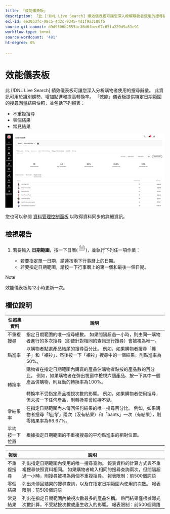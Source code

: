 ```yaml
---
title: 「效能儀表板」
description: 「此 [!DNL Live Search] 績效儀表板可讓您深入瞭解購物者使用的搜尋辭彙。」
exl-id: ee2053fc-98c5-4d2c-9345-4d1f9a3180fb
source-git-commit: d9d9506b2555bc30d6fbec67c65fa220d9a51e91
workflow-type: tm+mt
source-wordcount: '481'
ht-degree: 0%

---
```


# 效能儀表板

此 [!DNL Live Search] 績效儀表板可讓您深入分析購物者使用的搜尋辭彙。 此資訊可用於識別趨勢、增加點進和提高轉換率。 「效能」儀表板提供特定日期範圍的搜尋測量結果快照，並包括下列報表：

* 不重複搜尋
* 零個結果
* 常見結果

![效能](assets/performance-unique-searches.png)

您也可以參閱 [資料管理控制面板](https://experienceleague.adobe.com/docs/commerce-admin/systems/data-transfer/data-dashboard.html) 以取得資料同步的詳細資訊。

## 檢視報告

1. 若要輸入 **日期範圍**，按一下日曆(![行事曆](assets/btn-calendar.png))，並執行下列任一項作業：

   * 若要指定單一日期，請連按兩下行事曆上的日期。
   * 若要指定日期範圍，請按一下行事曆上的第一個和最後一個日期。

>[!NOTE]
>
>效能儀表板每12小時更新一次。

## 欄位說明

| 快照集資料 | 說明 |
|--- |--- |
| 不重複搜尋 | 指定日期範圍的唯一搜尋總數。 如果間隔超過一小時，則由同一購物者進行的多次搜尋（即使針對相同的查詢進行搜尋）會被視為唯一。 |
| 點進率 | 以購物者點選產品結尾的搜尋百分比。 例如，如果購物者搜尋「褲子」和「襯衫」，然後按一下「襯衫」搜尋中的一個結果，則點進率為50%。 |
| 轉換率 | 購物者在指定日期範圍內購買的產品佔購物者點按的產品數的百分比。 例如，如果購物者在彈出視窗中檢視六個產品、按一下其中一個產品併購物，則互動的轉換率為100%。 <br /><br />轉換率不受指定產品檢視次數的影響。 例如，如果購物者使用搜尋，但未按一下任何產品，則轉換率會維持不變。 |
| 零結果率 | 在指定日期範圍內未傳回任何結果的唯一搜尋百分比。 例如，如果購物者搜尋「fjjjjfjf」兩次（沒有結果）和「pants」一次（有結果），則零結果率為66.67%。 |
| 平均 按一下位置 | 根據指定日期範圍的不重複搜尋的平均點進率的相對位置。 |

| 報表 | 說明 |
|--- |--- |
| 不重複搜尋 | 列出指定日期範圍內使用的唯一搜尋查詢。 報表資料的計算方式與不重複搜尋快照資料相同。 如果購物者輸入相同的搜尋查詢兩次，但間隔超過一小時，則搜尋被視為兩個不重複搜尋。 報表限制：前500個詞語 |
| 零個結果 | 列出未傳回結果的搜尋查詢，以及在指定日期範圍內使用的次數。 報表限制：前500個詞語 |
| 常見結果 | 列出在指定日期範圍內檢視次數最多的產品名稱。 熱門結果僅根據曝光次數計算，不受點按次數或產生收入的影響。 報表限制：前500個詞語 |
